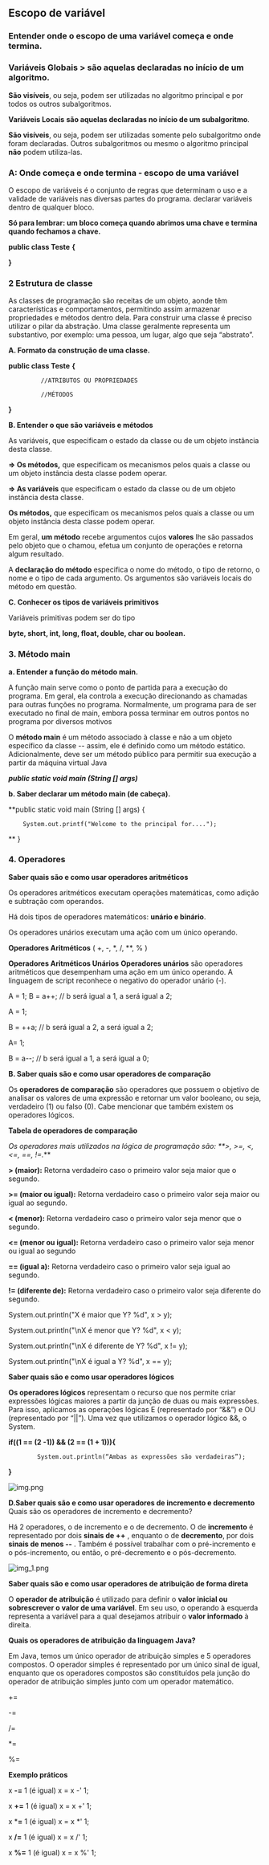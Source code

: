 ## Escopo de variável

### Entender onde o escopo de uma variável começa e onde termina.

### **Variáveis Globais >** **são aquelas declaradas no início de um algoritmo.** 

**São visíveis**, ou seja, podem ser utilizadas no algoritmo principal e por 
todos os outros subalgoritmos.


**Variáveis Locais** **são aquelas declaradas no início de um subalgoritmo**. 

**São visíveis**, ou seja, podem ser utilizadas somente pelo subalgoritmo onde 
foram declaradas. Outros subalgoritmos ou mesmo o algoritmo principal **não** 
podem utiliza-las.

### A: Onde começa e onde termina - escopo de uma variável 
O escopo de variáveis é o conjunto de regras que determinam o uso e a 
validade de variáveis nas diversas partes do programa. 
declarar variáveis dentro de qualquer bloco. 

**Só para lembrar: um bloco começa quando abrimos uma chave e termina 
quando fechamos a chave.**

**public class Teste** **{**

**}**

### 2 Estrutura de classe
As classes de programação são receitas de um objeto, aonde têm características 
e comportamentos, permitindo assim armazenar propriedades e métodos dentro dela.
Para construir uma classe é preciso utilizar o pilar da abstração. 
Uma classe geralmente representa um substantivo, por exemplo: 
uma pessoa, um lugar, algo que seja “abstrato”.


**A. Formato da construção de uma classe.**

**public class Teste** **{**
            
             //ATRIBUTOS OU PROPRIEDADES

             //MÉTODOS
**}**

**B. Entender o que são variáveis e métodos**

As variáveis, que especificam o estado da classe ou de um objeto 
instância desta classe. 

**=> Os métodos,** que especificam os mecanismos pelos quais 
a classe ou um objeto instância desta classe podem operar.

**=> As variáveis** que especificam o estado da classe ou de um objeto 
instância desta classe.

**Os métodos,** que especificam os mecanismos pelos quais a classe ou um 
objeto instância desta classe podem operar.

Em geral, **um método** recebe argumentos cujos **valores** lhe são passados pelo 
objeto que o chamou, efetua um conjunto de operações e retorna algum resultado. 

A **declaração do método** especifica o nome do método, o tipo de retorno, o nome e 
o tipo de cada argumento. Os argumentos são variáveis locais do método em questão.


**C. Conhecer os tipos de variáveis primitivos**

Variáveis primitivas podem ser do tipo 

**byte, short, int, long, float, double, char ou boolean.**

### 3. Método main

**a. Entender a função do método main.**

A função main serve como o ponto de partida para a execução do programa. 
Em geral, ela controla a execução direcionando as chamadas para outras funções no programa. 
Normalmente, um programa para de ser executado no final de main, embora possa terminar em 
outros pontos no programa por diversos motivos

O **método main** é um método associado à classe e não a um objeto específico da classe -- 
assim, ele é definido como um método estático. 
Adicionalmente, deve ser um método público para permitir sua execução a partir da máquina 
virtual Java

**_****public static void main (String [] args)****_**

**b. Saber declarar um método main (de cabeça).**

**public static void main (String [] args) {

        System.out.printf("Welcome to the principal for....");
**
  }    

### 4. Operadores

**Saber quais são e como usar operadores aritméticos**

Os operadores aritméticos executam operações matemáticas, como adição e subtração com operandos. 

Há dois tipos de operadores matemáticos: **unário e binário**. 

Os operadores unários executam uma ação com um único operando.

**Operadores Aritméticos** ( +, -, *, /, **, % )

**Operadores Aritméticos Unários**
**Operadores unários** são operadores aritméticos que desempenham uma ação 
em um único operando. A linguagem de script reconhece o negativo do operador unário (-).

A = 1;
B = a++; // b será igual a 1, a será igual a 2;

A = 1;

B = ++a; // b será igual a 2, a será igual a 2;

A= 1;

B = a--; // b será igual a 1, a será igual a 0;

**B. Saber quais são e como usar operadores de comparação**

Os **operadores de comparação** são operadores que possuem o objetivo de analisar os valores de uma 
expressão e retornar um valor booleano, ou seja, verdadeiro (1) ou falso (0). 
Cabe mencionar que também existem os operadores lógicos.


**Tabela de operadores de comparação**

_Os operadores mais utilizados na lógica de programação são: **>, >=, <, <=, ==, !=._**

****>** (maior):** Retorna verdadeiro caso o primeiro valor seja maior que o segundo.

****>=** (maior ou igual):** Retorna verdadeiro caso o primeiro valor seja maior ou igual ao segundo.

**< (menor):** Retorna verdadeiro caso o primeiro valor seja menor que o segundo.

**<= (menor ou igual):** Retorna verdadeiro caso o primeiro valor seja menor ou igual ao segundo

**== (igual a):** Retorna verdadeiro caso o primeiro valor seja igual ao segundo.

**!= (diferente de):** Retorna verdadeiro caso o primeiro valor seja diferente do segundo.

System.out.println("X é maior que Y? %d", x > y);

System.out.println("\nX é menor que Y? %d", x < y);

System.out.println("\nX é diferente de Y? %d", x != y);

System.out.println("\nX é igual a Y? %d", x == y);


**Saber quais são e como usar operadores lógicos**

**Os operadores lógicos** representam o recurso que nos permite criar expressões lógicas maiores a partir 
da junção de duas ou mais expressões. 
Para isso, aplicamos as operações lógicas E (representado por “&&”) e OU (representado por “||”). 
Uma vez que utilizamos o operador lógico &&, o System.

**if((1 == (2 -1)) && (2 == (1 + 1))){**
        
            System.out.println(“Ambas as expressões são verdadeiras”);
**}**

![img.png](img.png)


**D.Saber quais são e como usar operadores de incremento e decremento**
Quais são os operadores de incremento e decremento?

Há 2 operadores, o de incremento e o de decremento. 
O de **incremento** é representado por dois **sinais de ++** , 
enquanto o de **decremento**, por dois **sinais de menos --** . 
Também é possível trabalhar com o pré-incremento e o pós-incremento, ou então, o
pré-decremento e o pós-decremento.

![img_1.png](img_1.png)


**Saber quais são e como usar operadores de atribuição de forma direta**

O **operador de atribuição** é utilizado para definir o **valor inicial ou sobrescrever o valor de uma variável**. 
Em seu uso, o operando à esquerda representa a variável para a qual desejamos atribuir o **valor informado** 
à direita.

**Quais os operadores de atribuição da linguagem Java?** 

Em Java, temos um único operador de atribuição simples e 5 operadores compostos. 
O operador simples é representado por um único sinal de igual, enquanto que os operadores compostos 
são constituídos pela junção do operador de atribuição simples junto com um operador matemático.

+=

-=

/=

*=

%=

**Exemplo práticos**

x **-=** 1 (é igual) x = x -' 1;

x **+=** 1 (é igual) x = x +' 1;

x ***=** 1 (é igual) x = x *' 1;

x **/=** 1 (é igual) x = x /' 1;

x **%=** 1 (é igual) x = x %' 1;



